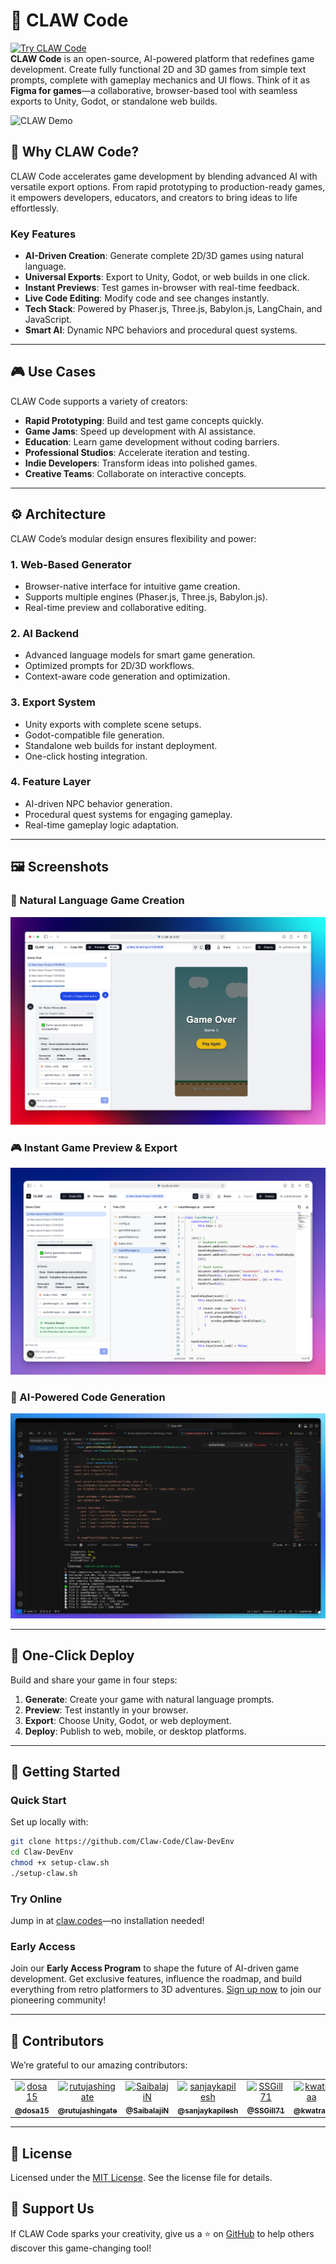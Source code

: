 # 🐾 CLAW Code
[![Try CLAW Code](https://img.shields.io/badge/Try-CLAW%20Code-blue?style=for-the-badge&logo=gamepad&logoColor=white)](https://claw.codes/)  
**CLAW Code** is an open-source, AI-powered platform that redefines game development. Create fully functional 2D and 3D games from simple text prompts, complete with gameplay mechanics and UI flows. Think of it as **Figma for games**—a collaborative, browser-based tool with seamless exports to Unity, Godot, or standalone web builds.

![CLAW Demo](assets/claw_promo.gif)

## 🚀 Why CLAW Code?
CLAW Code accelerates game development by blending advanced AI with versatile export options. From rapid prototyping to production-ready games, it empowers developers, educators, and creators to bring ideas to life effortlessly.

### Key Features
- **AI-Driven Creation**: Generate complete 2D/3D games using natural language.
- **Universal Exports**: Export to Unity, Godot, or web builds in one click.
- **Instant Previews**: Test games in-browser with real-time feedback.
- **Live Code Editing**: Modify code and see changes instantly.
- **Tech Stack**: Powered by Phaser.js, Three.js, Babylon.js, LangChain, and JavaScript.
- **Smart AI**: Dynamic NPC behaviors and procedural quest systems.

---

## 🎮 Use Cases
CLAW Code supports a variety of creators:
- **Rapid Prototyping**: Build and test game concepts quickly.
- **Game Jams**: Speed up development with AI assistance.
- **Education**: Learn game development without coding barriers.
- **Professional Studios**: Accelerate iteration and testing.
- **Indie Developers**: Transform ideas into polished games.
- **Creative Teams**: Collaborate on interactive concepts.

---

## ⚙️ Architecture
CLAW Code’s modular design ensures flexibility and power:

### 1. Web-Based Generator
- Browser-native interface for intuitive game creation.
- Supports multiple engines (Phaser.js, Three.js, Babylon.js).
- Real-time preview and collaborative editing.

### 2. AI Backend
- Advanced language models for smart game generation.
- Optimized prompts for 2D/3D workflows.
- Context-aware code generation and optimization.

### 3. Export System
- Unity exports with complete scene setups.
- Godot-compatible file generation.
- Standalone web builds for instant deployment.
- One-click hosting integration.

### 4. Feature Layer
- AI-driven NPC behavior generation.
- Procedural quest systems for engaging gameplay.
- Real-time gameplay logic adaptation.

---

## 🖼️ Screenshots
### 🔧 Natural Language Game Creation
![Prompt UI](assets/screenshot-ui.png)
### 🎮 Instant Game Preview & Export
![Game Preview](assets/screenshot-unity.png)
### 🧠 AI-Powered Code Generation
![AI Output](assets/screenshot-llm.png)

---

## 🚀 One-Click Deploy
Build and share your game in four steps:
1. **Generate**: Create your game with natural language prompts.
2. **Preview**: Test instantly in your browser.
3. **Export**: Choose Unity, Godot, or web deployment.
4. **Deploy**: Publish to web, mobile, or desktop platforms.

---

## 🧰 Getting Started
### Quick Start
Set up locally with:
```bash
git clone https://github.com/Claw-Code/Claw-DevEnv
cd Claw-DevEnv
chmod +x setup-claw.sh
./setup-claw.sh
```

### Try Online
Jump in at [claw.codes](https://claw.codes/)—no installation needed!

### Early Access
Join our **Early Access Program** to shape the future of AI-driven game development. Get exclusive features, influence the roadmap, and build everything from retro platformers to 3D adventures. [Sign up now](https://claw.codes/early-access) to join our pioneering community!

---

## 🤝 Contributors
We’re grateful to our amazing contributors:
<table>
  <tr>
    <td align="center">
      <a href="https://github.com/dosa15">
        <img src="https://github.com/dosa15.png" width="80px" alt="dosa15"/><br />
        <sub><b>@dosa15</b></sub>
      </a>
    </td>
    <td align="center">
      <a href="https://github.com/rutujashingate">
        <img src="https://github.com/rutujashingate.png" width="80px" alt="rutujashingate"/><br />
        <sub><b>@rutujashingate</b></sub>
      </a>
    </td>
    <td align="center">
      <a href="https://github.com/SaibalajiN">
        <img src="https://github.com/SaibalajiN.png" width="80px" alt="SaibalajiN"/><br />
        <sub><b>@SaibalajiN</b></sub>
      </a>
    </td>
    <td align="center">
      <a href="https://github.com/sanjaykapilesh">
        <img src="https://github.com/sanjaykapilesh.png" width="80px" alt="sanjaykapilesh"/><br />
        <sub><b>@sanjaykapilesh</b></sub>
      </a>
    </td>
    <td align="center">
      <a href="https://github.com/SSGill71">
        <img src="https://github.com/SSGill71.png" width="80px" alt="SSGill71"/><br />
        <sub><b>@SSGill71</b></sub>
      </a>
    </td>
    <td align="center">
      <a href="https://github.com/kwatraa">
        <img src="https://github.com/kwatraa.png" width="80px" alt="kwatraa"/><br />
        <sub><b>@kwatraa</b></sub>
      </a>
    </td>
    <td align="center">
      <a href="https://github.com/Itaxh1">
        <img src="https://github.com/Itaxh1.png" width="80px" alt="Itaxh1"/><br />
        <sub><b>@Itaxh1</b></sub>
      </a>
    </td>
  </tr>
</table>

---

## 📄 License
Licensed under the [MIT License](LICENSE). See the license file for details.

## 🌟 Support Us
If CLAW Code sparks your creativity, give us a ⭐ on [GitHub](https://github.com/Claw-Code/Claw-DevEnv) to help others discover this game-changing tool!
